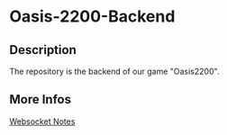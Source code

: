# Oasis-2200-Backend
## Description
The repository is the backend of our game "Oasis2200".
## More Infos
[Websocket Notes](https://github.com/Okabe-Rintarou-0/Oasis-2200-Backend/blob/main/Notes/Websocket.md)
